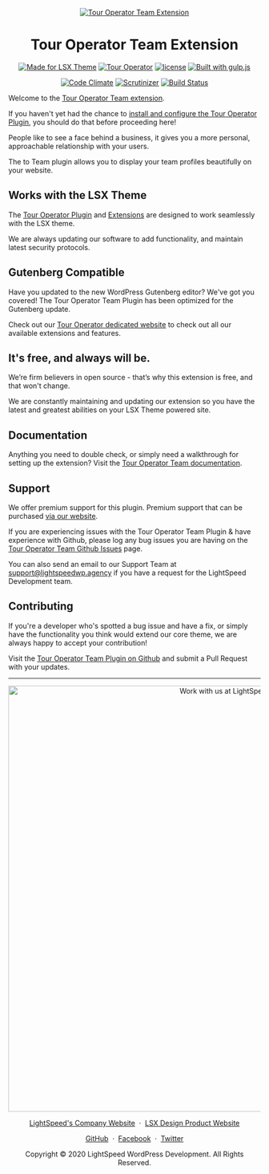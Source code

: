 <p align="center"><a target="_blank" href="https://touroperator.solutions/plugins/team/"><img src="https://www.lightspeedwp.agency/lsx/wp-content/uploads/2020/09/tour-operator-team-banner-1544x500-1.jpg" alt="Tour Operator Team Extension"></a>
</p>
<h1 align="center">Tour Operator Team Extension</h1>

<p align="center">
    <a href="https://lsx.design/"><img src="https://www.lightspeedwp.agency/lsx/wp-content/uploads/2019/06/Designed-for-LSX-Theme-blue.png" alt="Made for LSX Theme"></a>
    <a href="https://lsdev.biz/lsx/extensions/tour-operator/"><img src="https://www.lightspeedwp.agency/lsx/wp-content/uploads/2019/06/Designed-for-Tour-Operator-plugin-1098ad.png" alt="Tour Operator"></a>
    <a href="https://www.gnu.org/licenses/gpl-3.0.en.html"><img src="https://poser.pugx.org/woocommerce/woocommerce/license" alt="license"></a>
    <a href="http://gulpjs.com/"><img src="https://img.shields.io/badge/built%20with-gulp.js-green.svg" alt="Built with gulp.js"></a> 
</p>  
<p align="center">
    <a href="https://codeclimate.com/github/lightspeeddevelopment/to-team"><img src="https://codeclimate.com/github/lightspeeddevelopment/to-team/badges/gpa.svg" alt="Code Climate"></a>
    <a href="https://scrutinizer-ci.com/g/lightspeeddevelopment/to-team?branch=master"><img src="https://scrutinizer-ci.com/g/lightspeeddevelopment/to-team/badges/quality-score.png?b=master" alt="Scrutinizer"></a>
    <a href="https://travis-ci.org/github/lightspeeddevelopment/to-team"><img src="https://travis-ci.org/lightspeeddevelopment/to-team.svg?branch=master" alt="Build Status"></a>
</p>

Welcome to the [Tour Operator Team extension](https://touroperator.solutions/plugins/team/).

If you haven't yet had the chance to [install and configure the Tour Operator Plugin](https://touroperator.solutions/), you should do that before proceeding here! 

People like to see a face behind a business, it gives you a more personal, approachable relationship with your users.

The to Team plugin allows you to display your team profiles beautifully on your website.

## Works with the LSX Theme

The [Tour Operator Plugin](https://touroperator.solutions/) and [Extensions](https://touroperator.solutions/plugins/team/) are designed to work seamlessly with the LSX theme. 

We are always updating our software to add functionality, and maintain latest security protocols. 

## Gutenberg Compatible 

Have you updated to the new WordPress Gutenberg editor? We've got you covered! The Tour Operator Team Plugin has been optimized for the Gutenberg update. 

Check out our [Tour Operator dedicated website](https://touroperator.solutions/) to check out all our available extensions and features.

## It's free, and always will be.
We’re firm believers in open source - that’s why this extension is free, and that won't change. 

We are constantly maintaining and updating our extension so you have the latest and greatest abilities on your LSX Theme powered site. 

## Documentation

Anything you need to double check, or simply need a walkthrough for setting up the extension? Visit the [Tour Operator Team documentation](https://touroperator.solutions/docs/team/).

## Support

We offer premium support for this plugin. Premium support that can be purchased [via our website](https://touroperator.solutions/support/).

If you are experiencing issues with the Tour Operator Team Plugin & have experience with Github, please log any bug issues you are having on the [Tour Operator Team Github Issues](https://github.com/lightspeeddevelopment/to-team/issues/) page.

You can also send an email to our Support Team at [support@lightspeedwp.agency](mailto:support@lightspeedwp.agency) if you have a request for the LightSpeed Development team.

## Contributing

If you're a developer who's spotted a bug issue and have a fix, or simply have the functionality you think would extend our core theme, we are always happy to accept your contribution! 

Visit the [Tour Operator Team Plugin on Github](https://github.com/lightspeeddevelopment/to-team/) and submit a Pull Request with your updates.



---
<p align="center">
  <a href="https://lightspeedwp.agency/contact/"><img src="https://lightspeedwp.agency/wp-content/uploads/2020/02/work-with-lightspeed.png" width="850" alt="Work with us at LightSpeed"></a>
</p>
<p align="center">
  <a href="https://lightspeedwp.agency/">LightSpeed's Company Website</a> &nbsp;&middot;&nbsp;
  <a href="https://lsx.design/">LSX Design Product Website</a>
</p>
<p align="center">
  <a href="https://github.com/lightspeeddevelopment">GitHub</a> &nbsp;&middot;&nbsp;
  <a href="https://facebook.com/lightspeedwordpressdevelopment">Facebook</a> &nbsp;&middot;&nbsp;
  <a href="https://twitter.com/lightspeedwp">Twitter</a>
</p>
<p align="center">
  Copyright © 2020 LightSpeed WordPress Development. All Rights Reserved.
</p>


